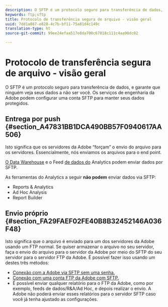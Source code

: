 ```yaml
---
description: O SFTP é um protocolo seguro para transferência de dados, e garante que ninguém veja seus dados a não ser você. Os serviços de engenharia da Adobe podem configurar uma conta SFTP para manter seus dados protegidos.
keywords: ftp;sftp
title: Protocolo de transferência segura de arquivo - visão geral
uuid: 7dd1a867-e828-4c7b-bf11-75a81d4c149c
translation-type: ht
source-git-commit: 99ee24efaa517e8da700c67818c111c4aa90dc02

---
```



# Protocolo de transferência segura de arquivo - visão geral

O SFTP é um protocolo seguro para transferência de dados, e garante que ninguém veja seus dados a não ser você. Os serviços de engenharia da Adobe podem configurar uma conta SFTP para manter seus dados protegidos.

## Entrega por push {#section_A47831BB1DCA490BB57F0940617AA506}

Isto significa que os servidores da Adobe “forçam” o envio do arquivo para os servidores. Essencialmente, nós enviamos os arquivos para o end point.

[O Data Warehouse](/help/export/ftp-and-sftp/c-sftp/ftp-sftp-dw.md) e o Feed [de dados do](https://marketing.adobe.com/resources/help/en_US/reference/analytics-data-feed.html) Analytics podem enviar dados por SFTP.

As ferramentas do Analytics a seguir **não podem** enviar dados via SFTP:

* Reports &amp; Analytics
* Ad Hoc Analysis
* Report Builder

## Envio próprio {#section_FA29FAEF02FE40B8B32452146A036F48}

Isto significa que o arquivo é enviado para um dos servidores da Adobe usando um FTP normal. Se quiser armazenar o arquivo no seu servidor, faça o envio do arquivo para o servidor da Adobe por meio do SFTP do seu servidor para o servidor FTP da Adobe. É possível fazer isso usando um destes três métodos:

* [Conexão com a Adobe via SFTP sem uma senha.](/help/export/ftp-and-sftp/c-sftp/ftp-sftp-cert-auth.md)
* [Conexão com uma conta FTP da Adobe com SFTP.](/help/export/ftp-and-sftp/c-sftp/ftp-sftp-connect.md)
* É possível enviar qualquer relatório para o FTP da Adobe, como por exemplo, feeds de dados/R&amp;A/Ad Hoc, e depois realizar o envio. A Adobe não poderá enviar esses relatórios para o servidor SFTP caso você já tenha ajustado as configurações.

